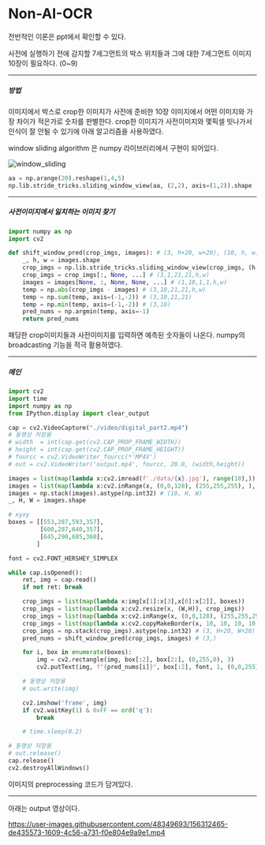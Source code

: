 # Non-AI-OCR


전반적인 이론은 ppt에서 확인할 수 있다.

사전에 실행하기 전에 감지할 7세그먼트의 박스 위치들과
그에 대한 7세그먼트 이미지 10장이 필요하다. (0~9)

---

##### 방법
이미지에서 박스로 crop한 이미지가 사전에 준비한 10장 이미지에서 어떤 이미지와 가장 차이가 적은가로 숫자를 판별한다.
crop한 이미지가 사전이미지와 몇픽셀 빗나가서 인식이 잘 안될 수 있기에 
아래 알고리즘을 사용하였다.

window sliding algorithm 은 numpy 라이브러리에서 구현이 되어있다.

![window_sliding](https://user-images.githubusercontent.com/48349693/156313088-b206e22f-5a5a-4381-82f0-b1c4f1a8a78e.gif)

```python
aa = np.arange(20).reshape(1,4,5)
np.lib.stride_tricks.sliding_window_view(aa, (2,2), axis=(1,2)).shape
```

---

##### 사전이미지에서 일치하는 이미지 찾기
```python
import numpy as np
import cv2

def shift_window_pred(crop_imgs, images): # (3, h+20, w+20), (10, h, w)
    _, h, w = images.shape
    crop_imgs = np.lib.stride_tricks.sliding_window_view(crop_imgs, (h,w), axis=(1,2)) # (3,21,21,h,w)
    crop_imgs = crop_imgs[:, None, ...] # (3,1,21,21,h,w)
    images = images[None, :, None, None, ...] # (1,10,1,1,h,w)
    temp = np.abs(crop_imgs - images) # (3,10,21,21,h,w)
    temp = np.sum(temp, axis=(-1,-2)) # (3,10,21,21)
    temp = np.min(temp, axis=(-1,-2)) # (3,10)
    pred_nums = np.argmin(temp, axis=-1)
    return pred_nums
```
패딩한 crop이미지들과 사전이미지를 입력하면 예측된 숫자들이 나온다.
numpy의 broadcasting 기능을 적극 활용하였다.

---

##### 메인
```python
import cv2
import time
import numpy as np
from IPython.display import clear_output

cap = cv2.VideoCapture("./video/digital_part2.mp4")
# 동영상 저장용
# width  = int(cap.get(cv2.CAP_PROP_FRAME_WIDTH))
# height = int(cap.get(cv2.CAP_PROP_FRAME_HEIGHT))
# fourcc = cv2.VideoWriter_fourcc(*'MP4V')
# out = cv2.VideoWriter('output.mp4', fourcc, 20.0, (width,height))

images = list(map(lambda x:cv2.imread(f'./data/{x}.jpg'), range(10),))
images = list(map(lambda x:cv2.inRange(x, (0,0,128), (255,255,255), ), images))
images = np.stack(images).astype(np.int32) # (10, H, W)
_, H, W = images.shape

# xyxy
boxes = [[553,287,593,357],
         [600,287,640,357],
         [645,290,685,360],
        ]

font = cv2.FONT_HERSHEY_SIMPLEX

while cap.isOpened():
    ret, img = cap.read()
    if not ret: break

    crop_imgs = list(map(lambda x:img[x[1]:x[3],x[0]:x[2]], boxes))
    crop_imgs = list(map(lambda x:cv2.resize(x, (W,H)), crop_imgs))
    crop_imgs = list(map(lambda x:cv2.inRange(x, (0,0,128), (255,255,255), ), crop_imgs))
    crop_imgs = list(map(lambda x:cv2.copyMakeBorder(x, 10, 10, 10, 10, cv2.BORDER_CONSTANT, value=[0,0,0]), crop_imgs))
    crop_imgs = np.stack(crop_imgs).astype(np.int32) # (3, H+20, W+20)
    pred_nums = shift_window_pred(crop_imgs, images) # (3,)

    for i, box in enumerate(boxes):
        img = cv2.rectangle(img, box[:2], box[2:], (0,255,0), 3)
        cv2.putText(img, f"{pred_nums[i]}", box[:2], font, 1, (0,0,255), 2, cv2.LINE_AA)

    # 동영상 저장용
    # out.write(img)

    cv2.imshow('frame', img)
    if cv2.waitKey(1) & 0xFF == ord('q'):
        break

    # time.sleep(0.2)

# 동영상 저장용
# out.release()
cap.release()
cv2.destroyAllWindows()
```
이미지의 preprocessing 코드가 담겨있다.

---

아래는 output 영상이다.

https://user-images.githubusercontent.com/48349693/156312465-de435573-1609-4c56-a731-f0e804e9a9e1.mp4

